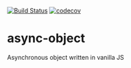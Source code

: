[![Build Status](https://travis-ci.org/petlack/async-object.svg?branch=development)](https://travis-ci.org/petlack/async-object.svg?branch=development)
[![codecov](https://codecov.io/gh/petlack/async-object/branch/master/graph/badge.svg)](https://codecov.io/gh/petlack/async-object/branch/development)

# async-object
Asynchronous object written in vanilla JS
